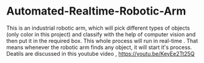 # Automated-Realtime-Robotic-Arm
This is an industrial robotic arm, which will pick different types of objects (only color in this project) and classify with the help of computer vision and then put it in the required box. This whole process will run in real-time . That means whenever the robotic arm finds any object, it will start it's process.
Deatils are discussed in this youtube video , https://youtu.be/KeyEe2Tt25Q
